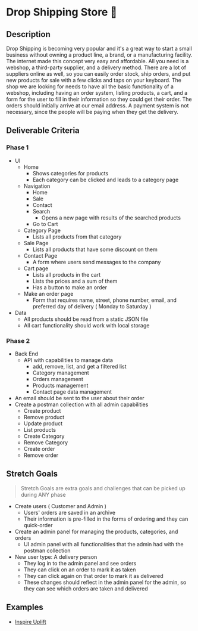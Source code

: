 # Drop Shipping Store 🎁

## Description

Drop Shipping is becoming very popular and it's a great way to start a small business without owning a product line, a brand, or a manufacturing facility. The internet made this concept very easy and affordable. All you need is a webshop, a third-party supplier, and a delivery method. There are a lot of suppliers online as well, so you can easily order stock, ship orders, and put new products for sale with a few clicks and taps on your keyboard. The shop we are looking for needs to have all the basic functionality of a webshop, including having an order system, listing products, a cart, and a form for the user to fill in their information so they could get their order. The orders should initially arrive at our email address. A payment system is not necessary, since the people will be paying when they get the delivery.

## Deliverable Criteria

### Phase 1

- UI
  - Home
    - Shows categories for products
    - Each category can be clicked and leads to a category page
  - Navigation
    - Home
    - Sale
    - Contact
    - Search
      - Opens a new page with results of the searched products
    - Go to Cart
  - Category Page
    - Lists all products from that category
  - Sale Page
    - Lists all products that have some discount on them
  - Contact Page
    - A form where users send messages to the company
  - Cart page
    - Lists all products in the cart
    - Lists the prices and a sum of them
    - Has a button to make an order
  - Make an order page
    - Form that requires name, street, phone number, email, and preferred day of delivery ( Monday to Saturday )
- Data
  - All products should be read from a static JSON file
  - All cart functionality should work with local storage

### Phase 2

- Back End
  - API with capabilities to manage data
    - add, remove, list, and get a filtered list
    - Category management
    - Orders management
    - Products management
    - Contact page data management
- An email should be sent to the user about their order
- Create a postman collection with all admin capabilities
  - Create product
  - Remove product
  - Update product
  - List products
  - Create Category
  - Remove Category
  - Create order
  - Remove order

## Stretch Goals

> Stretch Goals are extra goals and challenges that can be picked up during ANY phase

- Create users ( Customer and Admin )
  - Users' orders are saved in an archive
  - Their information is pre-filled in the forms of ordering and they can quick-order
- Create an admin panel for managing the products, categories, and orders
  - UI admin panel with all functionalities that the admin had with the postman collection
- New user type: A delivery person
  - They log in to the admin panel and see orders
  - They can click on an order to mark it as taken
  - They can click again on that order to mark it as delivered
  - These changes should reflect in the admin panel for the admin, so they can see which orders are taken and delivered

## Examples

- [Inspire Uplift](https://www.inspireuplift.com/)
